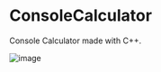 # ConsoleCalculator
Console Calculator made with C++.

![image](https://user-images.githubusercontent.com/105403944/185805397-0a16d554-f52a-47c5-9e17-3e2caf81e8a5.png)
 

